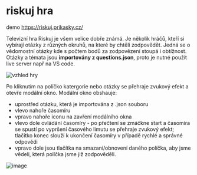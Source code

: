 # riskuj hra

demo https://riskuj.prikasky.cz/

Televizní hra Riskuj je všem velice dobře známá. Je několik hráčů, kteří si vybírají otázky z různých okruhů, na které by chtěli zodpovědět. Jedná se o vědomostní otázky kde s počtem bodů za zodpovězení stoupá i obtížnost.
Otázky a témata jsou **importovány z questions.json**, proto je nutné použít live server např na VS code.

![vzhled hry](https://github.com/prikaskyy/riskuj/assets/133920148/500129a5-8522-4878-a814-a5921c1465fa)

Po kliknutím na políčko katergorie nebo otázky se přehraje zvukový efekt a otevře modální okno.
Modální okno obshauje:
- uprostřed otázku, která je importována z .json souboru
- vlevo nahoře časomíru
- vpravo nahoře iconu na zavření modálního okna
- vlevo dole ovládání časomíry - po přečtení se zmáčkne start a časomíra se spustí po vypršení časového limutu se přehraje zvukový efekt; tlačítko konec slouží k ukončení časomíry v případě rychlé a správné odpovědi
- vpravo dole jsou tlačítka na smazaní/obnovení daného políčka, aby jsme  vědeli, která políčka jsme již zodpověděli.

![image](https://github.com/prikaskyy/riskuj/assets/133920148/6c07023f-845e-4edc-9d31-eab776657931)
